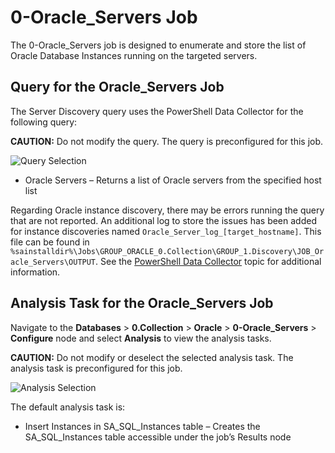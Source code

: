 # 0-Oracle_Servers Job

The 0-Oracle_Servers job is designed to enumerate and store the list of Oracle Database Instances
running on the targeted servers.

## Query for the Oracle_Servers Job

The Server Discovery query uses the PowerShell Data Collector for the following query:

**CAUTION:** Do not modify the query. The query is preconfigured for this job.

![Query Selection](/img/product_docs/accessanalyzer/solutions/databases/oracle/collection/jobgroup3.webp)

- Oracle Servers – Returns a list of Oracle servers from the specified host list

Regarding Oracle instance discovery, there may be errors running the query that are not reported. An
additional log to store the issues has been added for instance discoveries named
`Oracle_Server_log_[target_hostname]`. This file can be found in
`%sainstalldir%\Jobs\GROUP_ORACLE_0.Collection\GROUP_1.Discovery\JOB_Oracle_Servers\OUTPUT`. See the
[PowerShell Data Collector](/docs/accessanalyzer/12.0/admin/datacollector/powershell/overview.md) topic for
additional information.

## Analysis Task for the Oracle_Servers Job

Navigate to the **Databases** > **0.Collection** > **Oracle** > **0-Oracle_Servers** > **Configure**
node and select **Analysis** to view the analysis tasks.

**CAUTION:** Do not modify or deselect the selected analysis task. The analysis task is
preconfigured for this job.

![Analysis Selection](/img/product_docs/accessanalyzer/solutions/databases/oracle/collection/jobgroup4.webp)

The default analysis task is:

- Insert Instances in SA_SQL_Instances table – Creates the SA_SQL_Instances table accessible under
  the job’s Results node
